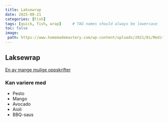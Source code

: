 ```yaml
---
title: Laksewrap
date: 2025-08-21
categories: [Fish]
tags: [quick, fish, wrap]     # TAG names should always be lowercase
toc: false
image:
 path: https://www.homemademastery.com/wp-content/uploads/2021/01/Mediterranean-salmon-wraps-IMG_1598.jpg 
---
```

## Laksewrap

[En av mange mulige oppskrifter](https://www.homemademastery.com/mediterranean-salmon-wraps-recipe/)

### Kan variere med
- Pesto
- Mango
- Avocado
- Aioli
- BBQ-saus
